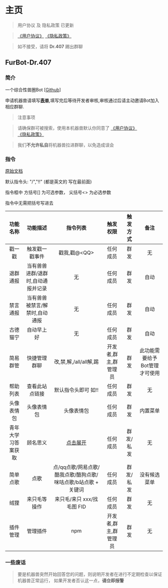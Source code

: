 # 主页
> 用户协议 及 隐私政策 已更新

> [《用户协议》](./UserAgreements/) [《隐私政策》](./Privacy/)

> 如不接受，请将 **Dr.407** 踢出群聊

## FurBot-**Dr.407**

### 简介

一个综合性兽圈Bot [[Github](https://github.com/BuDingOwO)]

申请机器兽请填写[**表单**](http://survey.forcecat.cn/s/UKJXuU),填写完后等待开发者审核,审核通过后请主动邀请Bot加入相应群聊.

> 注意事项

> 请确保群可被搜索，使用本机器兽默认你同意了 [《用户协议》](./UserAgreements/) [《隐私政策》](./Privacy/)

> 我们**不允许私自**将机器兽拉进群聊，以免造成误会

### 指令

[原始文档](./Helpness)

默认指令头: "/","!!"  (都是英文的 写在最前面)

指令框中 方括号[] 为可选参数， 尖括号<> 为必选参数

指令中无需把括号写进去

|      功能名称      |              功能描述              |                           指令列表                           |       触发权限       | 触发方式  |             备注              |
| :----------------: | :--------------------------------: | :----------------------------------------------------------: | :------------------: | :-------: | :---------------------------: |
|       戳一戳       |           触发戳一戳事件           |                        戳我,戳@<QQ\>                         |       任何成员       |   群发    |              无               |
|      退群通报      | 当有兽兽进群/退群时,自动通报并记录 |                              无                              |       任何成员       |   群发    |             自动              |
|      禁言通报      |   当有兽兽被禁言/解禁时,自动通报   |                              无                              |       任何成员       |   群发    |             自动              |
|      古德猫宁      |             自动早上好             |                              无                              |       任何成员       |   群发    |             自动              |
|      简易群管      |            快捷管理群聊            |                    改,禁,解,/all/all解,踢                    | 开发者,群主,群管理员 |   群发    | 此功能需要给予Bot管理才可使用 |
|      帮助列表      |           查看此站点链接           |                     默认指令头即可 如!!                      |       任何成员       |   群发    |              无               |
|     头像表情包     |             头像表情包             |                          头像表情包                          |       任何成员       |   群发    |           内置菜单            |
| 青年大学习答案获取 |              顾名思义              |                 [点击展开](./Helpness/#_11)                  |       任何成员       | 群发/私发 |              无               |
|      简单点歌      |                点歌                | 点/qq点歌/网易点歌/酷我点歌/酷狗点歌/咪咕点歌/b站点歌 + 关键词 |       任何成员       | 群发/私发 |         没有候选菜单          |
|        绒狸        |            来只毛等操作            |                  来只毛/来只 xxx/找毛图 FID                  |       任何成员       |   群发    |              无               |
|      插件管理      |              管理插件              |                             npm                              | 开发者,群主,群管理员 |   群发    |              无               |

### 一些废话

> 要是机器兽突然开始回答您的问题，则说明开发者在进行不定期检查以保证机器兽正常运行，
> 如果开发者否认这一点，**~~请立即报警~~**
